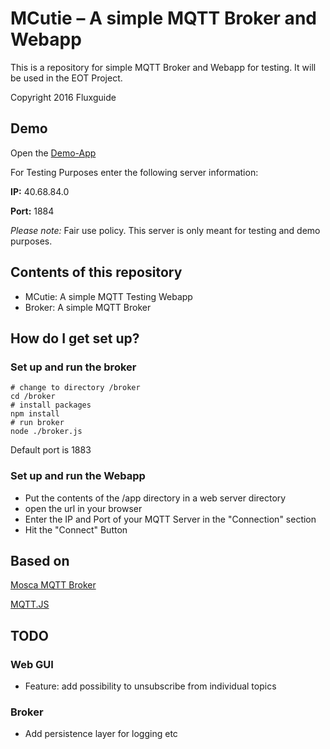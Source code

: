 # MCutie – A simple MQTT Broker and Webapp #

This is a repository for simple MQTT Broker and Webapp for testing. It will be used in the EOT Project.

Copyright 2016 Fluxguide

## Demo ##
Open the [Demo-App](http://40.68.84.0/mqtt/)

For Testing Purposes enter the following server information:

**IP:** 40.68.84.0

**Port:** 1884

*Please note:* Fair use policy. This server is only meant for testing and demo purposes.


## Contents of this repository ##

* MCutie: A simple MQTT Testing Webapp
* Broker: A simple MQTT Broker

## How do I get set up? ##

### Set up and run the broker ###

```
# change to directory /broker
cd /broker
# install packages
npm install
# run broker
node ./broker.js
```

Default port is 1883

### Set up and run the Webapp ###

- Put the contents of the /app directory in a web server directory
- open the url in your browser
- Enter the IP and Port of your MQTT Server in the "Connection" section
- Hit the "Connect" Button





## Based on ##

[Mosca MQTT Broker](https://github.com/mcollina/mosca)

[MQTT.JS](https://github.com/mqttjs/MQTT.js)

## TODO ##

### Web GUI ###

- Feature: add possibility to unsubscribe from individual topics

### Broker ###

- Add persistence layer for logging etc
